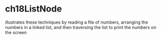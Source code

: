 # ch18ListNode
 illustrates these techniques by reading a file of numbers, arranging the numbers in a linked list, and then traversing the list to print the numbers on the screen
